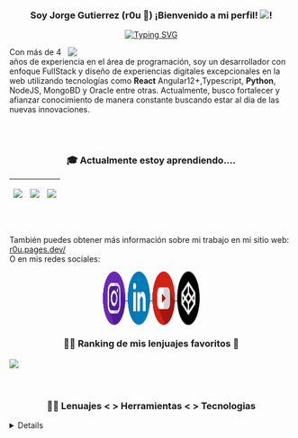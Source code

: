 <h3 align="center">
  Soy Jorge Gutierrez (r0u 🐺) ¡Bienvenido a mi perfil! <img src="https://media.giphy.com/media/hvRJCLFzcasrR4ia7z/giphy.gif" width="28">!
</h3>
<p align="center">
<a href="https://git.io/typing-svg"><img src="https://readme-typing-svg.demolab.com?font=Fira+Code&duration=2500&pause=300&color=00D13B&center=true&vCenter=true&width=750&height=80&lines=I'm+a+FullSatck+Developer+%F0%9F%A7%A1;I'm+a+simple+human+passionate+about+programming+%F0%9F%92%BB;Always+learning+new+things" alt="Typing SVG" /></a>
</p>

<img align="right" src="https://github-readme-stats.vercel.app/api?username=JG-ROU&show_icons=true&theme=transparent"  width="400">

<p>Con más de 4 años de experiencia en el área de programación, soy un desarrollador con enfoque FullStack y diseño de experiencias digitales excepcionales en la web utilizando tecnologías como <b>React</b> Angular12+,Typescript, <b>Python</b>, NodeJS, MongoBD y Oracle entre otras. Actualmente, busco fortalecer y afianzar conocimiento de manera constante buscando estar al dia de las nuevas innovaciones.</p>

<br>

</br>
<div>

<h3 align="center">
🎓︎ Actualmente estoy aprendiendo....
</h3>

		
| <p align="center"><img src="https://cdn.jsdelivr.net/gh/devicons/devicon/icons/react/react-original.svg" height='42px'/></p> | <p align="center"><img src="https://cdn.jsdelivr.net/gh/devicons/devicon/icons/nextjs/nextjs-original.svg" height='42px'/></p> | <p align="center"><img src="https://cdn.jsdelivr.net/gh/devicons/devicon/icons/amazonwebservices/amazonwebservices-original.svg" height='42px'/></p> |
|:---: | :---: | :---: |
	
</div>
<br>
<p>También puedes obtener más información sobre mi trabajo en mi sitio web: <a href="https://r0u.pages.dev/">r0u.pages.dev/</a>
<br>
 O en mis redes sociales:</p>

<p align="center">
	<a href="https://www.instagram.com/r0u.dev/" target="_blank">
	<img align="center" src="https://raw.githubusercontent.com/Bryan-Herrera-DEV/Bryan-Herrera-DEV/master/img/instagram.svg" width="40" height="95">
	</a>
	<a href="https://www.linkedin.com/in/bryan-herrera-dev/" target="_blank">
	<img align="center" src="https://raw.githubusercontent.com/Bryan-Herrera-DEV/Bryan-Herrera-DEV/master/img/linkedin.svg" width="40" height="95">
	</a>
	<a href="https://www.facebook.com/R0U.Dev" target="_blank">
	<img align="center" src="https://raw.githubusercontent.com/Bryan-Herrera-DEV/Bryan-Herrera-DEV/master/img/youtube.svg" width="40" height="95">
	</a>
	<a href="https://codepen.io/jg-rou" target="_blank">
	<img align="center" src="https://raw.githubusercontent.com/Bryan-Herrera-DEV/Bryan-Herrera-DEV/master/img/codepen.svg" width="40" height="95">
	</a>
</p>

<div>
<h3 align='center'>👨‍💻 Ranking de mis lenjuajes favoritos 🐺 </h3>

<img align="center" src="https://github-readme-stats.vercel.app/api/top-langs/?username=JG-ROU&size_weight=0.5&count_weight=0.5"  width="400">
</div>
<br>
</br>

<div>
<h3 align='center'>👨‍💻 Lenuajes < > Herramientas < > Tecnologias</h3>
<details> 

<p align="center"> 
<img src='https://github.com/devicons/devicon/raw/master/icons/nodejs/nodejs-original.svg' height='42px'/> <img src='https://github.com/devicons/devicon/raw/master/icons/git/git-original.svg' height='42px'/> <img src='https://github.com/devicons/devicon/blob/master/icons/vscode/vscode-original.svg' height='42px'/> <img src='https://github.com/prplx/svg-logos/blob/master/svg/angular.svg' height='42px'/> <img src='https://github.com/devicons/devicon/raw/master/icons/nestjs/nestjs-plain.svg' height='42px'/> <img src='https://github.com/devicons/devicon/raw/master/icons/terraform/terraform-original.svg' height='42px'/> <img src='https://github.com/devicons/devicon/raw/master/icons/kubernetes/kubernetes-plain.svg' height='42px'/> <img src='https://github.com/devicons/devicon/blob/master/icons/amazonwebservices/amazonwebservices-original-wordmark.svg' height='42px'/> <img src='https://raw.githubusercontent.com/devicons/devicon/master/icons/docker/docker-plain.svg' height='42px'/> </p> <br> 
<p align="center"> <img src='https://www.vectorlogo.zone/logos/mongodb/mongodb-ar21.svg' height='42px'/> <img src='https://raw.githubusercontent.com/sammwyy/sammwyy/master/skills/mysql.png' height='42px'/> <img src='https://github.com/devicons/devicon/raw/master/icons/postgresql/postgresql-original.svg' height='42px'/> </p> <br>  
<p align="center"> <img src='https://raw.githubusercontent.com/devicons/devicon/9f4f5cdb393299a81125eb5127929ea7bfe42889/icons/debian/debian-original-wordmark.svg' height='42px'/><img src='https://github.com/devicons/devicon/raw/master/icons/ubuntu/ubuntu-plain.svg' height='42px'/> </p>
</details>
</div>